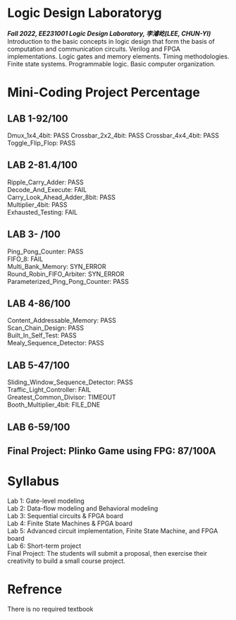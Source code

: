# Logic Design Laboratoryg<br/>
***Fall 2022, EE231001 Logic Design Laboratory, 李濬屹(LEE, CHUN-YI)***<br/>
Introduction to the basic concepts in logic design that form the basis of computation and communication circuits. Verilog and FPGA implementations. Logic gates and memory elements. Timing methodologies. Finite state systems. Programmable logic. Basic computer organization.

# Mini-Coding Project Percentage
## LAB 1-92/100 <br/>
Dmux_1x4_4bit: PASS
Crossbar_2x2_4bit: PASS
Crossbar_4x4_4bit: PASS
Toggle_Flip_Flop: PASS
## LAB 2-81.4/100 <br/>
Ripple_Carry_Adder: PASS<br/>
Decode_And_Execute: FAIL<br/>
Carry_Look_Ahead_Adder_8bit: PASS<br/>
Multiplier_4bit: PASS<br/>
Exhausted_Testing: FAIL<br/>
## LAB 3- /100 <br/>
Ping_Pong_Counter: PASS<br/>
FIFO_8: FAIL<br/>
Multi_Bank_Memory: SYN_ERROR<br/>
Round_Robin_FIFO_Arbiter: SYN_ERROR<br/>
Parameterized_Ping_Pong_Counter: PASS<br/>
## LAB 4-86/100 <br/>
Content_Addressable_Memory: PASS<br/>
Scan_Chain_Design: PASS<br/>
Built_In_Self_Test: PASS<br/>
Mealy_Sequence_Detector: PASS<br/>
## LAB 5-47/100 <br/>
Sliding_Window_Sequence_Detector: PASS<br/>
Traffic_Light_Controller: FAIL<br/>
Greatest_Common_Divisor: TIMEOUT<br/>
Booth_Multiplier_4bit: FILE_DNE<br/>
## LAB 6-59/100 <br/>
## Final Project: Plinko Game using FPG: 87/100A<br/>

# Syllabus
Lab 1: Gate-level modeling<br/>
Lab 2: Data-flow modeling and Behavioral modeling<br/>
Lab 3: Sequential circuits & FPGA board<br/>
Lab 4: Finite State Machines & FPGA board<br/>
Lab 5: Advanced circuit implementation, Finite State Machine, and FPGA board<br/>
Lab 6: Short-term project<br/>
Final Project: The students will submit a proposal, then exercise their creativity to build a small course project.<br/>

# Refrence
There is no required textbook
